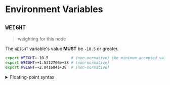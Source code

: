 # Environment Variables

## `WEIGHT`

> weighting for this node

The `WEIGHT` variable's value **MUST** be `-10.5` or greater.

```bash
export WEIGHT=-10.5          # (non-normative) the minimum accepted value
export WEIGHT=+1.5312706e+38 # (non-normative)
export WEIGHT=+2.041694e+38  # (non-normative)
```

<details>
<summary>Floating-point syntax</summary>

Floating-point values can be specified using decimal (base-10) or hexadecimal
(base-16) notation, and may use scientific notation. A leading positive sign
(`+`) is **OPTIONAL**. A leading negative sign (`-`) is **REQUIRED** in order to
specify a negative value.

Internally, the `WEIGHT` variable is represented using a 32-bit floating point
type (`float32`); any value that overflows this data-type is invalid. Values are
rounded to the nearest floating-point number using IEEE 754 unbiased rounding.

The non-finite values `NaN`, `+Inf` and `-Inf` are not accepted.

</details>

